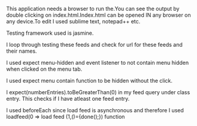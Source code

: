 This application needs a browser to run the.You can see the output by double clicking on index.html.Index.html can be opened IN any browser on any device.To edit I used  sublime text, notepad++ etc.

Testing framework used is jasmine.

I loop through testing these feeds and check for url for these feeds and their names.

I used expect menu-hidden and event listener to not contain menu hidden when clicked on the menu tab.

I used expect menu contain function to be hidden without the click. 

I expect(numberEntries).toBeGreaterThan(0) in my feed query under class entry. This checks if I have atleast one feed entry. 

I used beforeEach since load feed is asynchronous and therefore I used  loadfeed(0 => load feed (1,()={done();}) function 